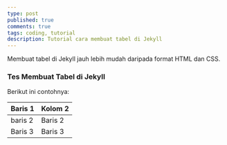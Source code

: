 ```yaml
---
type: post
published: true
comments: true
tags: coding, tutorial
description: Tutorial cara membuat tabel di Jekyll
---
```


Membuat tabel di Jekyll jauh lebih mudah daripada format HTML dan CSS.

### Tes Membuat Tabel di Jekyll ###

Berikut ini contohnya:

|Baris 1 | Kolom 2|
|--------|--------|
|baris 2|Baris 2|
|Baris 3|Baris 3|
